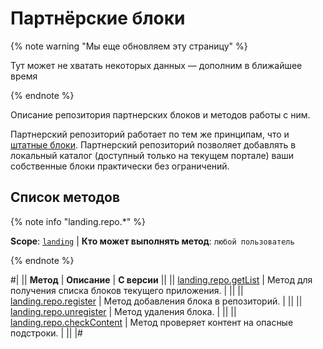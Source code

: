 # Партнёрские блоки

{% note warning "Мы еще обновляем эту страницу" %}

Тут может не хватать некоторых данных — дополним в ближайшее время

{% endnote %}

Описание репозитория партнерских блоков и методов работы с ним.

Партнерский репозиторий работает по тем же принципам, что и [штатные блоки](../block/index.md). Партнерский репозиторий позволяет добавлять в локальный каталог (доступный только на текущем портале) ваши собственные блоки практически без ограничений.

## Список методов

{% note info "landing.repo.*" %}

**Scope**: [`landing`](../../scopes/permissions.md) | **Кто может выполнять метод**: `любой пользователь`

{% endnote %}

#|
|| **Метод** | **Описание** | **С версии** ||
|| [landing.repo.getList](./landing-repo-get-list.md) | Метод для получения списка блоков текущего приложения. | ||
|| [landing.repo.register](./landing-repo-register.md) | Метод добавления блока в репозиторий. | ||
|| [landing.repo.unregister](./landing-repo-unregister.md) | Метод удаления блока. | ||
|| [landing.repo.checkContent](./landing-repo-check-content.md) | Метод проверяет контент на опасные подстроки. | ||
|#